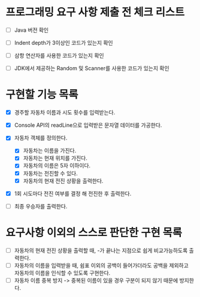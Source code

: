# 프로그래밍 요구 사항 제출 전 체크 리스트

- [ ] Java 버전 확인
- [ ] Indent depth가 3이상인 코드가 있는지 확인
- [ ] 삼항 연산자를 사용한 코드가 있는지 확인
- [ ] JDK에서 제공하는 Random 및 Scanner를 사용한 코드가 있는지 확인


# 구현할 기능 목록
- [x] 경주할 자동차 이름과 시도 횟수를 입력받는다.
- [x] Console API의 readLine으로 입력받은 문자열 데이터를 가공한다.
- [x] 자동차 객체를 정의한다.
    - [x] 자동차는 이름을 가진다.
    - [x] 자동차는 현재 위치를 가진다.
    - [x] 자동차의 이름은 5자 이하이다.
    - [x] 자동차는 전진할 수 있다.
    - [x] 자동차의 현재 전진 상황을 출력한다.
- [x] 1회 시도마다 전진 여부를 결정 해 전진한 후 출력한다.
- [ ] 최종 우승자를 출력한다.


# 요구사항 이외의 스스로 판단한 구현 목록
- [ ] 자동차의 현재 전진 상황을 출력할 때, -가 끝나는 지점으로 쉽게 비교가능하도록 출력한다.
- [ ] 자동차의 이름을 입력받을 때, 쉼표 이외의 공백이 들어가더라도 공백을 제외하고 자동차의 이름을 인식할 수 있도록 구현한다.
- [ ] 자동차 이름 중복 방지 -> 중복된 이름이 있을 경우 구분이 되지 않기 때문에 방지한다.